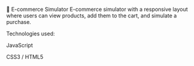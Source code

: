 🛒 E-commerce Simulator
E-commerce simulator with a responsive layout where users can view products, add them to the cart, and simulate a purchase.

Technologies used:

JavaScript

CSS3 / HTML5
